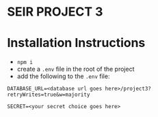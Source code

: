 # SEIR PROJECT 3

# Installation Instructions
* `npm i`
* create a `.env` file in the root of the project
* add the following to the `.env` file:
```
DATABASE_URL=<database url goes here>/project3?retryWrites=true&w=majority

SECRET=<your secret choice goes here>
```
